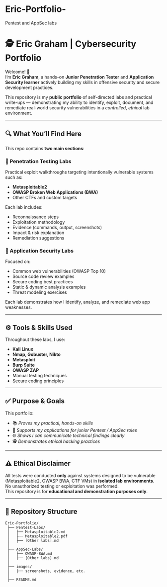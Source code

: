 # Eric-Portfolio-
Pentest and AppSec labs

# 🕵️ Eric Graham | Cybersecurity Portfolio

Welcome! 👋  
I’m **Eric Graham**, a hands-on **Junior Penetration Tester** and **Application Security learner** actively building my skills in offensive security and secure development practices.

This repository is my **public portfolio** of self-directed labs and practical write-ups — demonstrating my ability to identify, exploit, document, and remediate real-world security vulnerabilities in a *controlled*, *ethical* lab environment.

---

## 🔍 What You’ll Find Here

This repo contains **two main sections**:

### 🚩 Penetration Testing Labs

Practical exploit walkthroughs targeting intentionally vulnerable systems such as:
- **Metasploitable2**
- **OWASP Broken Web Applications (BWA)**
- Other CTFs and custom targets

Each lab includes:
- Reconnaissance steps  
- Exploitation methodology  
- Evidence (commands, output, screenshots)  
- Impact & risk explanation  
- Remediation suggestions

### 🔐 Application Security Labs

Focused on:
- Common web vulnerabilities (OWASP Top 10)
- Source code review examples
- Secure coding best practices
- Static & dynamic analysis examples
- Threat modeling exercises

Each lab demonstrates how I identify, analyze, and remediate web app weaknesses.

---

## ⚙️ Tools & Skills Used

Throughout these labs, I use:
- **Kali Linux**
- **Nmap, Gobuster, Nikto**
- **Metasploit**
- **Burp Suite**
- **OWASP ZAP**
- Manual testing techniques
- Secure coding principles

---

## ✅ Purpose & Goals

This portfolio:
- 📚 *Proves my practical, hands-on skills*
- 💼 *Supports my applications for junior Pentest / AppSec roles*
- 🌐 *Shows I can communicate technical findings clearly*
- 🕵️ *Demonstrates ethical hacking practices*

---

## ⚠️ Ethical Disclaimer

All tests were conducted **only** against systems designed to be vulnerable (Metasploitable2, OWASP BWA, CTF VMs) in **isolated lab environments**.  
No unauthorized testing or exploitation was performed.  
This repository is for **educational and demonstration purposes only**.

---

## 📂 Repository Structure

```plaintext
Eric-Portfolio/
 ├── Pentest-Labs/
 │   ├── Metasploitable2.md
 │   ├── Metasploitable2.pdf
 │   ├── [Other labs].md
 │
 ├── AppSec-Labs/
 │   ├── OWASP-BWA.md
 │   ├── [Other labs].md
 │
 ├── images/
 │   ├── screenshots, evidence, etc.
 │
 ├── README.md
